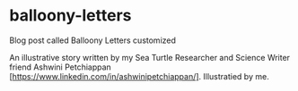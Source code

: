 # balloony-letters
Blog post called Balloony Letters customized

An illustrative story written by my Sea Turtle Researcher and Science Writer friend Ashwini Petchiappan [https://www.linkedin.com/in/ashwinipetchiappan/]. Illustratied by me.
